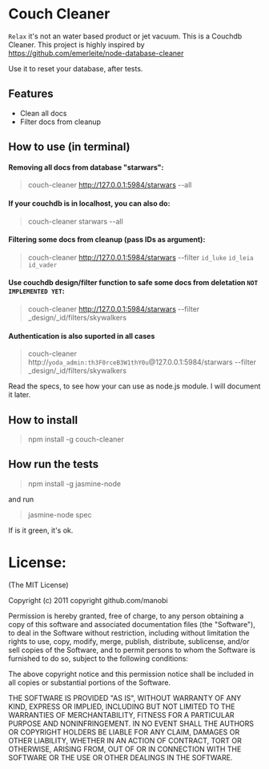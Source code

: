 # Couch Cleaner
`Relax` it's not an water based product or jet vacuum. This is a Couchdb Cleaner.
This project is highly inspired by https://github.com/emerleite/node-database-cleaner

Use it to reset your database, after tests.
## Features
* Clean all docs
* Filter docs from cleanup

## How to use (in terminal)
#### Removing all docs from database "starwars":


> couch-cleaner http://127.0.0.1:5984/starwars --all

#### If your couchdb is in localhost, you can also do:


> couch-cleaner starwars --all

#### Filtering some docs from cleanup (pass IDs as argument):


> couch-cleaner http://127.0.0.1:5984/starwars --filter `id_luke` `id_leia` `id_vader`



#### Use couchdb design/filter function to safe some docs from deletation `NOT IMPLEMENTED YET`:


> couch-cleaner http://127.0.0.1:5984/starwars --filter _design/_id/filters/skywalkers


#### Authentication is also suported in all cases


> couch-cleaner http://`yoda_admin:th3F0rceB3W1thY0u`@127.0.0.1:5984/starwars --filter _design/_id/filters/skywalkers


Read the specs, to see how your can use as node.js module. I will document it later.

## How to install 
> npm install -g couch-cleaner


## How run the tests
> npm install -g jasmine-node

and run

> jasmine-node spec

If is it green, it's ok.


# License:
(The MIT License)

Copyright (c) 2011 copyright github.com/manobi

Permission is hereby granted, free of charge, to any person obtaining a copy of this software and associated documentation files (the "Software"), to deal in the Software without restriction, including without limitation the rights to use, copy, modify, merge, publish, distribute, sublicense, and/or sell copies of the Software, and to permit persons to whom the Software is furnished to do so, subject to the following conditions:

The above copyright notice and this permission notice shall be included in all copies or substantial portions of the Software.

THE SOFTWARE IS PROVIDED "AS IS", WITHOUT WARRANTY OF ANY KIND, EXPRESS OR IMPLIED, INCLUDING BUT NOT LIMITED TO THE WARRANTIES OF MERCHANTABILITY, FITNESS FOR A PARTICULAR PURPOSE AND NONINFRINGEMENT. IN NO EVENT SHALL THE AUTHORS OR COPYRIGHT HOLDERS BE LIABLE FOR ANY CLAIM, DAMAGES OR OTHER LIABILITY, WHETHER IN AN ACTION OF CONTRACT, TORT OR OTHERWISE, ARISING FROM, OUT OF OR IN CONNECTION WITH THE SOFTWARE OR THE USE OR OTHER DEALINGS IN THE SOFTWARE.
